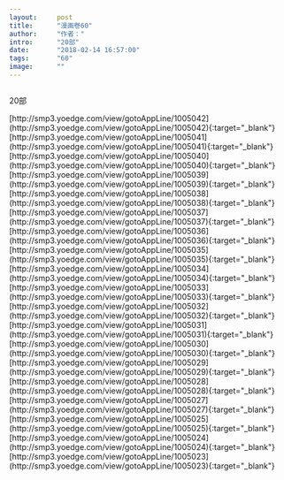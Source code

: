 ```yaml
---
layout:     post
title:      "漫画卷60"
author:     "作者："
intro:      "20部"
date:       "2018-02-14 16:57:00"
tags:       "60"
image:      ""
---
```

<div style="text-align: center">
<p><img src=""/></p>
</div>
<p class="post-meta">
<span>20部</span>
</p>
[http://smp3.yoedge.com/view/gotoAppLine/1005042](http://smp3.yoedge.com/view/gotoAppLine/1005042){:target="_blank"}
[http://smp3.yoedge.com/view/gotoAppLine/1005041](http://smp3.yoedge.com/view/gotoAppLine/1005041){:target="_blank"}
[http://smp3.yoedge.com/view/gotoAppLine/1005040](http://smp3.yoedge.com/view/gotoAppLine/1005040){:target="_blank"}
[http://smp3.yoedge.com/view/gotoAppLine/1005039](http://smp3.yoedge.com/view/gotoAppLine/1005039){:target="_blank"}
[http://smp3.yoedge.com/view/gotoAppLine/1005038](http://smp3.yoedge.com/view/gotoAppLine/1005038){:target="_blank"}
[http://smp3.yoedge.com/view/gotoAppLine/1005037](http://smp3.yoedge.com/view/gotoAppLine/1005037){:target="_blank"}
[http://smp3.yoedge.com/view/gotoAppLine/1005036](http://smp3.yoedge.com/view/gotoAppLine/1005036){:target="_blank"}
[http://smp3.yoedge.com/view/gotoAppLine/1005035](http://smp3.yoedge.com/view/gotoAppLine/1005035){:target="_blank"}
[http://smp3.yoedge.com/view/gotoAppLine/1005034](http://smp3.yoedge.com/view/gotoAppLine/1005034){:target="_blank"}
[http://smp3.yoedge.com/view/gotoAppLine/1005033](http://smp3.yoedge.com/view/gotoAppLine/1005033){:target="_blank"}
[http://smp3.yoedge.com/view/gotoAppLine/1005032](http://smp3.yoedge.com/view/gotoAppLine/1005032){:target="_blank"}
[http://smp3.yoedge.com/view/gotoAppLine/1005031](http://smp3.yoedge.com/view/gotoAppLine/1005031){:target="_blank"}
[http://smp3.yoedge.com/view/gotoAppLine/1005030](http://smp3.yoedge.com/view/gotoAppLine/1005030){:target="_blank"}
[http://smp3.yoedge.com/view/gotoAppLine/1005029](http://smp3.yoedge.com/view/gotoAppLine/1005029){:target="_blank"}
[http://smp3.yoedge.com/view/gotoAppLine/1005028](http://smp3.yoedge.com/view/gotoAppLine/1005028){:target="_blank"}
[http://smp3.yoedge.com/view/gotoAppLine/1005027](http://smp3.yoedge.com/view/gotoAppLine/1005027){:target="_blank"}
[http://smp3.yoedge.com/view/gotoAppLine/1005025](http://smp3.yoedge.com/view/gotoAppLine/1005025){:target="_blank"}
[http://smp3.yoedge.com/view/gotoAppLine/1005024](http://smp3.yoedge.com/view/gotoAppLine/1005024){:target="_blank"}
[http://smp3.yoedge.com/view/gotoAppLine/1005023](http://smp3.yoedge.com/view/gotoAppLine/1005023){:target="_blank"}


